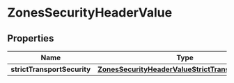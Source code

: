 

# ZonesSecurityHeaderValue


## Properties

| Name | Type | Description | Notes |
|------------ | ------------- | ------------- | -------------|
|**strictTransportSecurity** | [**ZonesSecurityHeaderValueStrictTransportSecurity**](ZonesSecurityHeaderValueStrictTransportSecurity.md) |  |  [optional] |



